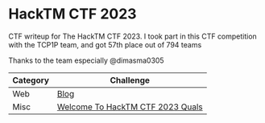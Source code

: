 # HackTM CTF 2023
CTF writeup for The HackTM CTF 2023. I took part in this CTF competition with the TCP1P team, and got 57th place out of 794 teams

Thanks to the team especially @dimasma0305

| Category | Challenge |
| --- | --- |
| Web | [Blog](/HackTM%20Quals%202023/Blog/)
| Misc | [Welcome To HackTM CTF 2023 Quals](/HackTM%20Quals%202023/Welcome%20To%20HackTM%20CTF%202023%20Quals/)